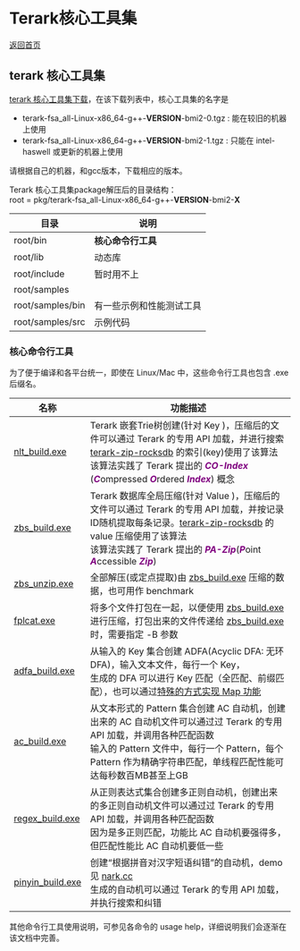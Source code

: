 # Terark核心工具集

[返回首页](../README.md)

## terark 核心工具集

[terark 核心工具集下载](https://www.terark.com/download/tools/latest)，在该下载列表中，核心工具集的名字是
- terark-fsa_all-Linux-x86_64-g++-**VERSION**-bmi2-0.tgz : 能在较旧的机器上使用
- terark-fsa_all-Linux-x86_64-g++-**VERSION**-bmi2-1.tgz : 只能在 intel-haswell 或更新的机器上使用

请根据自己的机器，和gcc版本，下载相应的版本。

Terark 核心工具集package解压后的目录结构：<br>
root = pkg/terark-fsa_all-Linux-x86_64-g++-**VERSION**-bmi2-**X**<br>

|目录|说明|
--------|---------|
root/bin| **核心命令行工具** |
root/lib| 动态库 |
root/include| 暂时用不上 |
root/samples| |
root/samples/bin| 有一些示例和性能测试工具|
root/samples/src| 示例代码 |

### 核心命令行工具
为了便于编译和各平台统一，即使在 Linux/Mac 中，这些命令行工具也包含 .exe 后缀名。

|名称|功能描述  |
-----|-----|
[nlt_build.exe](bin/nlt_build.exe.md)|Terark 嵌套Trie树创建(针对 Key )，压缩后的文件可以通过 Terark 的专用 API 加载，并进行搜索<br>[terark-zip-rocksdb](https://github.com/Terark/terark-zip-rocksdb) 的索引(key)使用了该算法<br/>该算法实践了 Terark 提出的 <span style="color:purple;font-style:italic;font-weight:bold;">CO-Index</span> (<span style="color:purple; font-style:italic; font-weight:bold">C</span>ompressed <span style="color:purple; font-style:italic; font-weight:bold">O</span>rdered <span style="color:purple; font-style:italic; font-weight:bold">Index</span>) 概念|
[zbs_build.exe](bin/zbs_build.exe.md)|Terark 数据库全局压缩(针对 Value )，压缩后的文件可以通过 Terark 的专用 API 加载，并按记录ID随机提取每条记录。[terark-zip-rocksdb](https://github.com/Terark/terark-zip-rocksdb) 的 value 压缩使用了该算法<br/>该算法实践了 Terark 提出的 <span style="color:purple; font-style:italic; font-weight:bold">PA-Zip</span>(<span style="color:purple; font-style:italic; font-weight:bold">P</span>oint <span style="color:purple; font-style:italic; font-weight:bold">A</span>ccessible <span style="color:purple; font-style:italic; font-weight:bold">Zip</span>)|
[zbs_unzip.exe](bin/zbs_unzip.exe.md)|全部解压(或定点提取)由 [zbs_build.exe](bin/zbs_build.exe.md) 压缩的数据，也可用作 benchmark|
[fplcat.exe](bin/fplcat.exe.md)|将多个文件打包在一起，以便使用 [zbs_build.exe](bin/zbs_build.exe.md) 进行压缩，打包出来的文件传递给 [zbs_build.exe](bin/zbs_build.exe.md) 时，需要指定 -B 参数|
|[adfa_build.exe](bin/adfa_build.exe.md)|从输入的 Key 集合创建 ADFA(Acyclic DFA: 无环DFA)，输入文本文件，每行一个 Key，<br/>生成的 DFA 可以进行 Key 匹配（全匹配、前缀匹配），也可以通过[特殊的方式实现 Map 功能](http://nark.cc/p/?p=172)|
[ac_build.exe](bin/ac_build.exe.md)|从文本形式的 Pattern 集合创建 AC 自动机，创建出来的 AC 自动机文件可以通过过 Terark 的专用 API 加载，并调用各种匹配函数<br/>输入的 Pattern 文件中，每行一个 Pattern，每个 Pattern 作为精确字符串匹配，单线程匹配性能可达每秒数百MB甚至上GB|
[regex_build.exe](bin/regex_build.exe.md)|从正则表达式集合创建多正则自动机，创建出来的多正则自动机文件可以通过过 Terark 的专用 API 加载，并调用各种匹配函数<br/>因为是多正则匹配，功能比 AC 自动机要强得多，但匹配性能比 AC 自动机要低一些|
[pinyin_build.exe](bin/pinyin_build.exe.md)|创建“根据拼音对汉字短语纠错”的自动机，demo 见 [nark.cc](http://nark.cc)<br/>生成的自动机可以通过 Terark 的专用 API 加载，并执行搜索和纠错|


其他命令行工具使用说明，可参见各命令的 usage help，详细说明我们会逐渐在该文档中完善。
